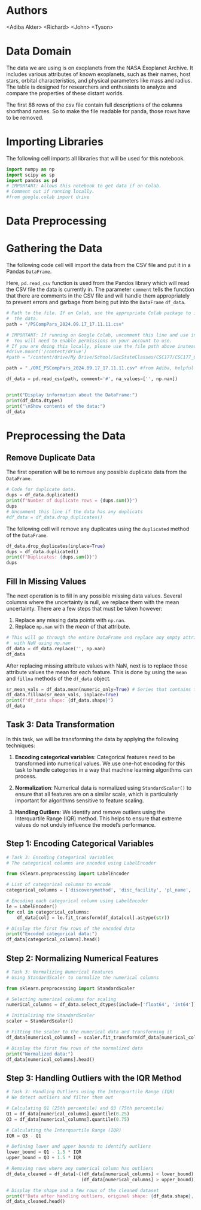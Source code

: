 # Authors
\<Adiba Akter\>
\<Richard\>
\<John\>
\<Tyson\>

# Data Domain

The data we are using is on exoplanets from the NASA Exoplanet Archive. It includes various attributes of known exoplanets, such as their names, host stars, orbital characteristics, and physical parameters like mass and radius. The table is designed for researchers and enthusiasts to analyze and compare the properties of these distant worlds.

The first 88 rows of the csv file contain full descriptions of the columns shorthand names. So to make the file readable for panda, those rows have to be removed.

# Importing Libraries

The following cell imports all libraries that will be used for this notebook.


```python
import numpy as np
import scipy as sp
import pandas as pd
# IMPORTANT: Allows this notebook to get data if on Colab.
# Comment out if running locally.
#from google.colab import drive
```

# Data Preprocessing

# Gathering the Data

The following code cell will import the data from the CSV file and put it in a Pandas `DataFrame`.

Here, `pd.read_csv` function is used from the Pandos library which will read the CSV file the data is currently in. The parameter `comment` tells the function that there are comments in the CSV file and will handle them appropriately to prevent errors and garbage from being put into the `DataFrame` `df_data`.


```python
# Path to the file. If on Colab, use the appropriate Colab package to import
#  the data.
path = "/PSCompPars_2024.09.17_17.11.11.csv"

# IMPORTANT: If running on Google Colab, uncomment this line and use instead.
#  You will need to enable permissions on your account to use.
# If you are doing this locally, please use the file path above instead.
#drive.mount('/content/drive')
#path = "/content/drive/My Drive/School/SacStateClasses/CSC177/CSC177_GroupFolder/1_DataPreprocessing/PSCompPars_2024.09.17_17.11.11.csv"

path = "./ORI_PSCompPars_2024.09.17_17.11.11.csv" #from Adiba, helpful when you download in zip from google drive, if working on collab, comment this line and use other path above

df_data = pd.read_csv(path, comment='#', na_values=['', np.nan])


print("Display information about the DataFrame:")
print(df_data.dtypes)
print("\nShow contents of the data:")
df_data
```

# Preprocessing the Data

## Remove Duplicate Data

The first operation will be to remove any possible duplicate data from the `DataFrame`.


```python
# Code for duplicate data.
dups = df_data.duplicated()
print(f"Number of duplicate rows = {dups.sum()}")
dups
# Uncomment this line if the data has any duplicats
#df_data = df_data.drop_duplicates()
```

The following cell will remove any duplicates using the `duplicated` method of the `DataFrame`.


```python
df_data.drop_duplicates(inplace=True)
dups = df_data.duplicated()
print(f"Duplicates: {dups.sum()}")
dups
```

## Fill In Missing Values

The next operation is to fill in any possible missing data values. Several columns where the uncertainty is null, we replace them with the mean uncertainty. There are a few steps that must be taken however:

1. Replace any missing data points with `np.nan`.
2. Replace `np.nan` with the *mean* of that attribute.


```python
# This will go through the entire DataFrame and replace any empty attributes
#  with NaN using np.nan
df_data = df_data.replace('', np.nan)
df_data

```

After replacing missing attribute values with NaN, next is to replace those attribute values the mean for each feature. This is done by using the `mean` and `fillna` methods of the `df_data` object.


```python
sr_mean_vals = df_data.mean(numeric_only=True) # Series that contains the mean
df_data.fillna(sr_mean_vals, inplace=True)
print(f"df_data shape: {df_data.shape}")
df_data
```

## Task 3: Data Transformation
In this task, we will be transforming the data by applying the following techniques:

1. **Encoding categorical variables**: Categorical features need to be transformed into numerical values. We use one-hot encoding for this task to handle categories in a way that machine learning algorithms can process.

2. **Normalization**: Numerical data is normalized using `StandardScaler()` to ensure that all features are on a similar scale, which is particularly important for algorithms sensitive to feature scaling.

3. **Handling Outliers**: We identify and remove outliers using the Interquartile Range (IQR) method. This helps to ensure that extreme values do not unduly influence the model’s performance.



## Step 1: Encoding Categorical Variables


```python
# Task 3: Encoding Categorical Variables
# The categorical columns are encoded using LabelEncoder

from sklearn.preprocessing import LabelEncoder

# List of categorical columns to encode
categorical_columns = ['discoverymethod', 'disc_facility', 'pl_name', 'hostname']

# Encoding each categorical column using LabelEncoder
le = LabelEncoder()
for col in categorical_columns:
    df_data[col] = le.fit_transform(df_data[col].astype(str))

# Display the first few rows of the encoded data
print("Encoded categorical data:")
df_data[categorical_columns].head()
```

## Step 2: Normalizing Numerical Features


```python
# Task 3: Normalizing Numerical Features
# Using StandardScaler to normalize the numerical columns

from sklearn.preprocessing import StandardScaler

# Selecting numerical columns for scaling
numerical_columns = df_data.select_dtypes(include=['float64', 'int64']).columns

# Initializing the StandardScaler
scaler = StandardScaler()

# Fitting the scaler to the numerical data and transforming it
df_data[numerical_columns] = scaler.fit_transform(df_data[numerical_columns])

# Display the first few rows of the normalized data
print("Normalized data:")
df_data[numerical_columns].head()

```

## Step 3: Handling Outliers with the IQR Method


```python
# Task 3: Handling Outliers using the Interquartile Range (IQR)
# We detect outliers and filter them out

# Calculating Q1 (25th percentile) and Q3 (75th percentile)
Q1 = df_data[numerical_columns].quantile(0.25)
Q3 = df_data[numerical_columns].quantile(0.75)

# Calculating the Interquartile Range (IQR)
IQR = Q3 - Q1

# Defining lower and upper bounds to identify outliers
lower_bound = Q1 - 1.5 * IQR
upper_bound = Q3 + 1.5 * IQR

# Removing rows where any numerical column has outliers
df_data_cleaned = df_data[~((df_data[numerical_columns] < lower_bound) | 
                            (df_data[numerical_columns] > upper_bound)).any(axis=1)]

# Display the shape and a few rows of the cleaned dataset
print(f"Data after handling outliers, original shape: {df_data.shape}, cleaned shape: {df_data_cleaned.shape}")
df_data_cleaned.head()

```
